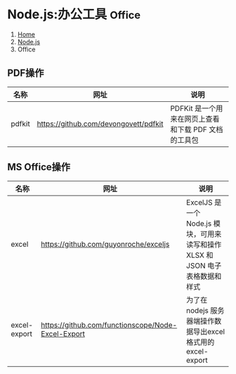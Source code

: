 # Node.js:办公工具 <small>Office</small>

<ol class="breadcrumb"><li><a href="/">Home</a></li><li><a href="/nodejs/overview.md">Node.js</a></li><li class="active">Office</li></ol>

## PDF操作
|名称|网址|说明|
|------|------|------|
|pdfkit|https://github.com/devongovett/pdfkit|PDFKit 是一个用来在网页上查看和下载 PDF 文档的工具包|

## MS Office操作
|名称|网址|说明|
|------|------|------|
|excel|https://github.com/guyonroche/exceljs|ExcelJS 是一个 Node.js 模块，可用来读写和操作 XLSX 和 JSON 电子表格数据和样式|
|excel-export|https://github.com/functionscope/Node-Excel-Export|为了在nodejs 服务器端操作数据导出excel 格式用的excel-export|

